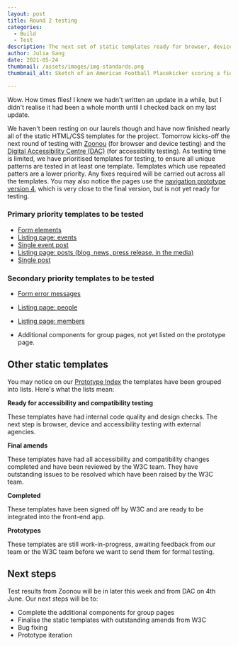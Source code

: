 ```yaml
---
layout: post
title: Round 2 testing
categories:
  - Build
  - Test
description: The next set of static templates ready for browser, device and accessibility testing
author: Julia Sang
date: 2021-05-24
thumbnail: /assets/images/img-standards.png
thumbnail_alt: Sketch of an American Football Placekicker scoring a field goal. The football shows the W3C logo. 'Standards' is written in the end zone.

---
```



Wow. How times flies! I knew we hadn't written an update in a while, but I didn't realise it had been a whole month until I checked back on my last update. 

We haven't been resting on our laurels though and have now finished nearly all of the static HTML/CSS templates for the project. Tomorrow kicks-off the next round of testing with [Zoonou](https://zoonou.com/) (for browser and device testing) and the [Digital Accessibility Centre (DAC)](https://digitalaccessibilitycentre.org/) (for accessibility testing). As testing time is limited, we have prioritised templates for testing, to ensure all unique patterns are tested in at least one template. Templates which use repeated patters are a lower priority. Any fixes required will be carried out across all the templates. You may also notice the pages use the [navigation prototype version 4](/posts/prototyping-the-main-navigation-version-3/), which is very close to the final version, but is not yet ready for testing. 

### Primary priority templates to be tested

- [Form elements](https://w3c-dev.studio24.dev/forms.html)
- [Listing page: events](https://w3c-dev.studio24.dev/listing-events/index.html)
- [Single event post](https://w3c-dev.studio24.dev/listing-events/event.html)
- [Listing page: posts (blog, news, press release, in the media)](https://w3c-dev.studio24.dev/posts/index.html)
- [Single post](https://w3c-dev.studio24.dev/posts/post.html)

### Secondary priority templates to be tested

* [Form error messages](https://w3c-dev.studio24.dev/form-errors.html)

* [Listing page: people](https://w3c-dev.studio24.dev/listing-people/index.html)

* [Listing page: members](https://w3c-dev.studio24.dev/listing-members/index.html)

* Additional components for group pages, not yet listed on the prototype page.

  

## Other static templates 

You may notice on our [Prototype Index](https://w3c-dev.studio24.dev/index.html) the templates have been grouped into lists. Here's what the lists mean:

**Ready for accessibility and compatibility testing**

These templates have had internal code quality and design checks. The next step is browser, device and accessibility testing with external agencies. 

**Final amends**

These templates have had all accessibility and compatibility changes completed and have been reviewed by the W3C team. They have outstanding issues to be resolved which have been raised by the W3C team.

**Completed**

These templates have been signed off by W3C and are ready to be integrated into the front-end app.

**Prototypes**

These templates are still work-in-progress, awaiting feedback from our team or the W3C team before we want to send them for formal testing. 



## Next steps

Test results from Zoonou will be in later this week and from DAC on 4th June. Our next steps will be to:

* Complete the additional components for group pages
* Finalise the static templates with outstanding amends from W3C
* Bug fixing
* Prototype iteration

